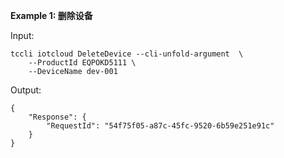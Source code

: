 **Example 1: 删除设备**



Input: 

```
tccli iotcloud DeleteDevice --cli-unfold-argument  \
    --ProductId EQPOKD5111 \
    --DeviceName dev-001
```

Output: 
```
{
    "Response": {
        "RequestId": "54f75f05-a87c-45fc-9520-6b59e251e91c"
    }
}
```

